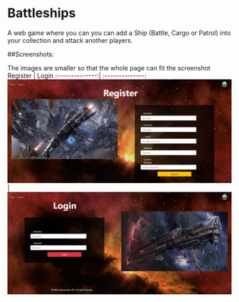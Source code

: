 # Battleships

A web game where you can you can add a Ship (Battle, Cargo or Patrol) into your collection and attack another players.

##Screenshots:

The images are smaller so that the whole page can fit the screenshot
Register | Login
:--------------:| :--------------:
![register](https://github.com/PepiZlatev/Battleships/blob/master/screenshots/register.png) | ![login](https://github.com/PepiZlatev/Battleships/blob/master/screenshots/login.png)

